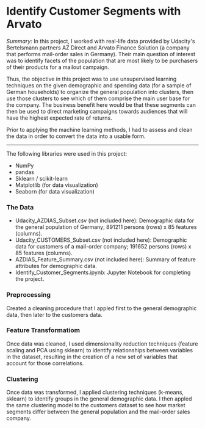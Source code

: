 # Identify Customer Segments with Arvato

*Summary:* In this project, I worked with real-life data provided by Udacity's Bertelsmann partners AZ Direct and Arvato Finance Solution (a company that performs mail-order sales in Germany).  Their main question of interest was to identify facets of the population that are most likely to be purchasers of their products for a mailout campaign. 

Thus, the objective in this project was to use unsupervised learning techniques on the given demographic and spending data (for a sample of German households) to organize the general population into clusters, then use those clusters to see which of them comprise the main user base for the company. The business benefit here would be that these segments can then be used to direct marketing campaigns towards audiences that will have the highest expected rate of returns.

Prior to applying the machine learning methods, I had to assess and clean the data in order to convert the data into a usable form.

---
The following libraries were used in this project:
* NumPy
* pandas
* Sklearn / scikit-learn
* Matplotlib (for data visualization)
* Seaborn (for data visualization)

### The Data
* Udacity_AZDIAS_Subset.csv (not included here): Demographic data for the general population of Germany; 891211 persons (rows) x 85 features (columns).
* Udacity_CUSTOMERS_Subset.csv (not included here): Demographic data for customers of a mail-order company; 191652 persons (rows) x 85 features (columns).
* AZDIAS_Feature_Summary.csv (not included here): Summary of feature attributes for demographic data.
* Identify_Customer_Segments.ipynb: Jupyter Notebook for completing the project.

### Preprocessing
Created a cleaning procedure that I appled first to the general demographic data, then later to the customers data.

### Feature Transformatiom
Once data was cleaned, I used dimensionality reduction techniques (feature scaling and PCA using sklearn) to identify relationships between variables in the dataset, resulting in the creation of a new set of variables that account for those correlations.

### Clustering
Once data was transformed, I applied clustering techniques (k-means, sklearn) to identify groups in the general demographic data. I then appled the same clustering model to the customers dataset to see how market segments differ between the general population and the mail-order sales company. 